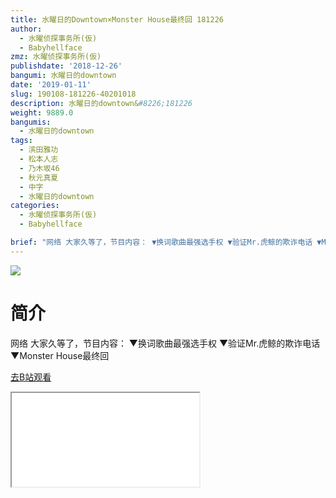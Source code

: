 ```yaml
---
title: 水曜日的Downtown×Monster House最终回 181226
author:
  - 水曜侦探事务所(仮)
  - Babyhellface
zmz: 水曜侦探事务所(仮)
publishdate: '2018-12-26'
bangumi: 水曜日的downtown
date: '2019-01-11'
slug: 190108-181226-40201018
description: 水曜日的downtown&#8226;181226
weight: 9889.0
bangumis:
  - 水曜日的downtown
tags:
  - 滨田雅功
  - 松本人志
  - 乃木坂46
  - 秋元真夏
  - 中字
  - 水曜日的downtown
categories:
  - 水曜侦探事务所(仮)
  - Babyhellface

brief: "网络 大家久等了，节目内容： ▼换词歌曲最强选手权 ▼验证Mr.虎鲸的欺诈电话 ▼Monster House最终回"
---
```

![](https://i.imgur.com/3IkReal.jpg)
# 简介  
网络
大家久等了，节目内容：
▼换词歌曲最强选手权
▼验证Mr.虎鲸的欺诈电话
▼Monster House最终回  

[去B站观看](https://www.bilibili.com/video/av40201018/)
<div class ="resp-container"><iframe class="testiframe" src="//player.bilibili.com/player.html?aid=40201018"", scrolling="no", allowfullscreen="true" > </iframe></div> 
